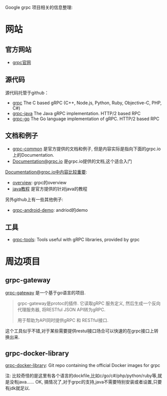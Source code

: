 Google grpc 项目相关的信息整理:

# 网站

## 官方网站

- [grpc官网](http://www.grpc.io/)

## 源代码

源代码托管于github：

- [grpc](https://github.com/grpc/grpc) The C based gRPC (C++, Node.js, Python, Ruby, Objective-C, PHP, C#)
- [grpc-java](https://github.com/grpc/grpc-java) The Java gRPC implementation. HTTP/2 based RPC
- [grpc-go](https://github.com/grpc/grpc-go) The Go language implementation of gRPC. HTTP/2 based RPC

## 文档和例子

- [grpc-common](http://github.com/grpc/grpc-common) 是官方提供的文档和例子, 但是内容实际是指向下面的grpc.io上的Documentation.
- [Documentation@grpc.io](http://www.grpc.io/docs/tutorials/basic/java.html) 是grpc.io提供的文档,这个适合入门

Documentation@grpc.io中内容比较重要:

- [overview](http://www.grpc.io/docs/index.html): grpc的overview
- [java教程](http://www.grpc.io/docs/tutorials/basic/java.html) 是官方提供的针对java的教程

另外github上有一些其他例子:

- [grpc-android-demo](https://github.com/Lovoo/grpc-android-demo): andriod的demo

## 工具

- [grpc-tools](https://github.com/grpc/grpc-tools): Tools useful with gRPC libraries, provided by grpc

# 周边项目

## grpc-gateway

[grpc-gateway](https://github.com/gengo/grpc-gateway) 是一个基于go语言的项目.

> grpc-gateway是protoc的插件. 它读取gRPC 服务定义, 然后生成一个反向代理服务器, 将RESTful JSON API转为gRPC.
>
> 用于帮助为API同时提供gRPC 和 RESTful接口.

这个工具似乎不错,对于某些需要提供restul接口场合可以快速的在grpc接口上转换出来.

## grpc-docker-library

[grpc-docker-library](https://github.com/grpc/grpc-docker-library):  Git repo containing the official Docker images for grpc

注: 比较奇怪的是这里有各个语言的dockfile,比如c/go/c#/php/python/ruby等,就是没有java...... OK, 搞情况了,对于grpc的支持,java不需要特别安装或者设置,只要有jdk就足以.





